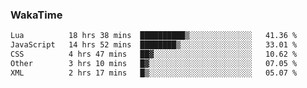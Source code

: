 ### WakaTime

<!--START_SECTION:waka-->

```txt
Lua          18 hrs 38 mins  ██████████▒░░░░░░░░░░░░░░   41.36 %
JavaScript   14 hrs 52 mins  ████████▒░░░░░░░░░░░░░░░░   33.01 %
CSS          4 hrs 47 mins   ██▓░░░░░░░░░░░░░░░░░░░░░░   10.62 %
Other        3 hrs 10 mins   █▓░░░░░░░░░░░░░░░░░░░░░░░   07.05 %
XML          2 hrs 17 mins   █▒░░░░░░░░░░░░░░░░░░░░░░░   05.07 %
```

<!--END_SECTION:waka-->
